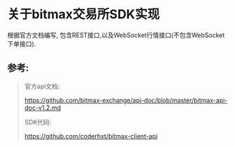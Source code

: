 # 关于bitmax交易所SDK实现

根据官方文档编写, 包含REST接口,以及WebSocket行情接口(不包含WebSocket下单接口).

## 参考:

> 官方api文档: 
>
> https://github.com/bitmax-exchange/api-doc/blob/master/bitmax-api-doc-v1.2.md
>
> SDK代码:
>
> https://github.com/coderhxt/bitmax-client-api